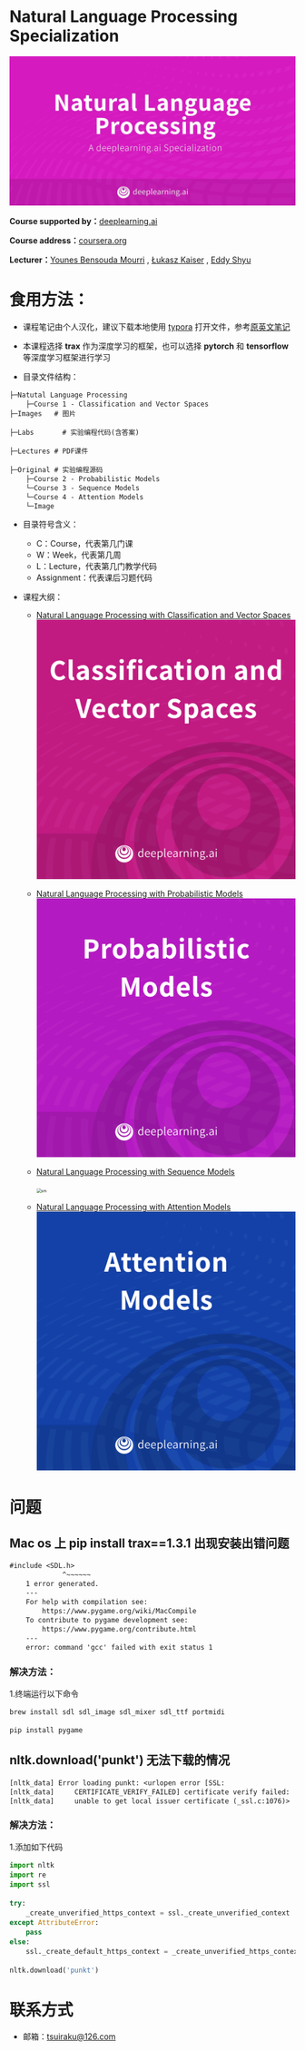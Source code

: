 # Natural Language Processing Specialization

![nlp](Images/nlp.jpeg)

**Course supported by：**[deeplearning.ai](https://www.deeplearning.ai/natural-language-processing-specialization/)

**Course address：**[coursera.org](https://www.coursera.org/specializations/natural-language-processing)

**Lecturer：**[Younes Bensouda Mourri](https://www.coursera.org/instructor/ymourri) , [Łukasz Kaiser](https://www.coursera.org/instructor/lukaszkaiser) , [Eddy Shyu](https://www.coursera.org/instructor/eddy-shyu)



# 食用方法：

- 课程笔记由个人汉化，建议下载本地使用 [typora](https://www.baidu.com/link?url=ILb8r6q9x4RAT-_l6vqrxcy3OHlwejVSb1lsWEeaNyy&wd=&eqid=a970cbc60008bcb8000000065f8112f0) 打开文件，参考[原英文笔记](https://github.com/ijelliti/Deeplearning.ai-Natural-Language-Processing-Specialization)

- 本课程选择 **trax** 作为深度学习的框架，也可以选择 **pytorch** 和 **tensorflow**  等深度学习框架进行学习

- 目录文件结构：

```
├─Natutal Language Processing
	├─Course 1 - Classification and Vector Spaces 																																											    ├─Images   # 图片
																							├─Labs		 # 实验编程代码(含答案)
																							├─Lectures # PDF课件
																							├─Original # 实验编程源码
	├─Course 2 - Probabilistic Models
	└─Course 3 - Sequence Models
	└─Course 4 - Attention Models 
	└─Image
```

- 目录符号含义：
  - C：Course，代表第几门课
  - W：Week，代表第几周
  - L：Lecture，代表第几门教学代码
  - Assignment：代表课后习题代码
  
- 课程大纲：

  - [Natural Language Processing with Classification and Vector Spaces](https://www.coursera.org/learn/classification-vector-spaces-in-nlp)<img src="Images/candvp.png" alt="candvp" style="zoom:50%;" />

  - [Natural Language Processing with Probabilistic Models](https://www.coursera.org/learn/probabilistic-models-in-nlp)<img src="Images/pm.png" alt="pm" style="zoom:50%;" />

  - [Natural Language Processing with Sequence Models](https://www.coursera.org/learn/sequence-models-in-nlp)

     <img src="/Users/nanase/Documents/GitHub/deeplearning.ai/Natural Language Processing Specialization/Images/sm.png" alt="sm" style="zoom:50%;" />

  - [Natural Language Processing with Attention Models](https://www.coursera.org/learn/attention-models-in-nlp)<img src="Images/am.png" alt="am" style="zoom:50%;" />

# 问题



## Mac os 上 pip install trax==1.3.1 出现安装出错问题

```
#include <SDL.h>
             ^~~~~~~
    1 error generated.
    ---
    For help with compilation see:
        https://www.pygame.org/wiki/MacCompile
    To contribute to pygame development see:
        https://www.pygame.org/contribute.html
    ---
    error: command 'gcc' failed with exit status 1
```

### 解决方法：

1.终端运行以下命令

```
brew install sdl sdl_image sdl_mixer sdl_ttf portmidi

pip install pygame
```



## nltk.download('punkt') 无法下载的情况

```
[nltk_data] Error loading punkt: <urlopen error [SSL:
[nltk_data]     CERTIFICATE_VERIFY_FAILED] certificate verify failed:
[nltk_data]     unable to get local issuer certificate (_ssl.c:1076)>
```

### 解决方法：

1.添加如下代码

```python
import nltk
import re
import ssl

try:
    _create_unverified_https_context = ssl._create_unverified_context
except AttributeError:
    pass
else:
    ssl._create_default_https_context = _create_unverified_https_context

nltk.download('punkt')
```



# 联系方式

- 邮箱：tsuiraku@126.com